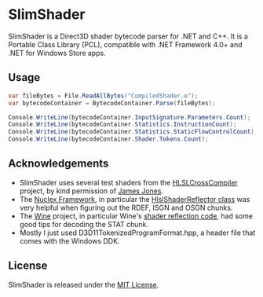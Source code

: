SlimShader
==========

SlimShader is a Direct3D shader bytecode parser for .NET and C++. It is a Portable Class Library (PCL), compatible with
.NET Framework 4.0+ and .NET for Windows Store apps.

Usage
-----

```csharp
var fileBytes = File.ReadAllBytes("CompiledShader.o");
var bytecodeContainer = BytecodeContainer.Parse(fileBytes);

Console.WriteLine(bytecodeContainer.InputSignature.Parameters.Count);
Console.WriteLine(bytecodeContainer.Statistics.InstructionCount);
Console.WriteLine(bytecodeContainer.Statistics.StaticFlowControlCount);
Console.WriteLine(bytecodeContainer.Shader.Tokens.Count);
```

Acknowledgements
----------------

* SlimShader uses several test shaders from the [HLSLCrossCompiler](https://github.com/James-Jones/HLSLCrossCompiler) project,
  by kind permission of [James Jones](https://github.com/James-Jones).
* The [Nuclex Framework](https://devel.nuclex.org/framework), in particular the 
  [HlslShaderReflector class](https://devel.nuclex.org/framework/browser/graphics/Nuclex.Graphics.Native/trunk/Source/Introspection/HlslShaderReflector.cpp)
  was very helpful when figuring out the RDEF, ISGN and OSGN chunks.
* The [Wine](https://github.com/mirrors/wine) project, in particular Wine's [shader reflection code](http://source.winehq.org/source/dlls/d3dcompiler_43/reflection.c),
  had some good tips for decoding the STAT chunk.
* Mostly I just used D3D11TokenizedProgramFormat.hpp, a header file that comes with the Windows DDK.

License
-------

SlimShader is released under the [MIT License](http://www.opensource.org/licenses/MIT).